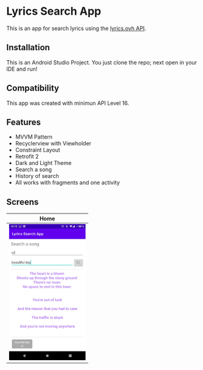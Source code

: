 # Lyrics Search App
This is an app for search lyrics using the [lyrics.ovh API](https://lyricsovh.docs.apiary.io/#reference/0/lyrics-of-a-song/search?console=1).

## Installation
This is an Android Studio Project. You just clone the repo; next open in your IDE and run!

## Compatibility
This app was created with minimun API Level 16.

## Features
- MVVM Pattern
- Recyclerview with Viewholder
- Constraint Layout
- Retrofit 2
- Dark and Light Theme
- Search a song
- History of search
- All works with fragments and one activity

## Screens
| Home |
|--|
| <img src="images/home.jpeg" width="200px"> |